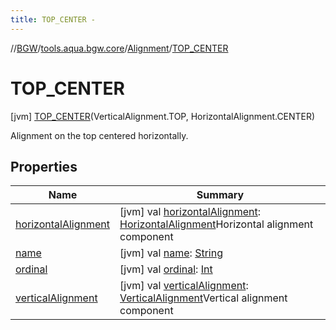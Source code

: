 ```yaml
---
title: TOP_CENTER -
---
```

//[BGW](../../../../index.md)/[tools.aqua.bgw.core](../../index.md)/[Alignment](../index.md)/[TOP_CENTER](index.md)



# TOP_CENTER  
 [jvm] [TOP_CENTER](index.md)(VerticalAlignment.TOP, HorizontalAlignment.CENTER)  


Alignment on the top centered horizontally.

   


## Properties  
  
|  Name |  Summary | 
|---|---|
| <a name="tools.aqua.bgw.core/Alignment.TOP_CENTER/horizontalAlignment/#/PointingToDeclaration/"></a>[horizontalAlignment](horizontal-alignment.md)| <a name="tools.aqua.bgw.core/Alignment.TOP_CENTER/horizontalAlignment/#/PointingToDeclaration/"></a> [jvm] val [horizontalAlignment](horizontal-alignment.md): [HorizontalAlignment](../../-horizontal-alignment/index.md)Horizontal alignment component   <br>|
| <a name="tools.aqua.bgw.core/Alignment.TOP_CENTER/name/#/PointingToDeclaration/"></a>[name](name.md)| <a name="tools.aqua.bgw.core/Alignment.TOP_CENTER/name/#/PointingToDeclaration/"></a> [jvm] val [name](name.md): [String](https://kotlinlang.org/api/latest/jvm/stdlib/kotlin/-string/index.html)   <br>|
| <a name="tools.aqua.bgw.core/Alignment.TOP_CENTER/ordinal/#/PointingToDeclaration/"></a>[ordinal](ordinal.md)| <a name="tools.aqua.bgw.core/Alignment.TOP_CENTER/ordinal/#/PointingToDeclaration/"></a> [jvm] val [ordinal](ordinal.md): [Int](https://kotlinlang.org/api/latest/jvm/stdlib/kotlin/-int/index.html)   <br>|
| <a name="tools.aqua.bgw.core/Alignment.TOP_CENTER/verticalAlignment/#/PointingToDeclaration/"></a>[verticalAlignment](vertical-alignment.md)| <a name="tools.aqua.bgw.core/Alignment.TOP_CENTER/verticalAlignment/#/PointingToDeclaration/"></a> [jvm] val [verticalAlignment](vertical-alignment.md): [VerticalAlignment](../../-vertical-alignment/index.md)Vertical alignment component   <br>|

